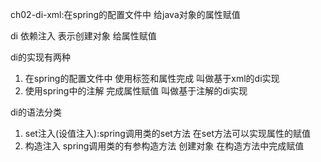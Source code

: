 ch02-di-xml:在spring的配置文件中 给java对象的属性赋值

di 依赖注入 表示创建对象 给属性赋值

di的实现有两种

1. 在spring的配置文件中 使用标签和属性完成 叫做基于xml的di实现
2. 使用spring中的注解 完成属性赋值 叫做基于注解的di实现

di的语法分类

1. set注入(设值注入):spring调用类的set方法 在set方法可以实现属性的赋值
2. 构造注入 spring调用类的有参构造方法 创建对象 在构造方法中完成赋值